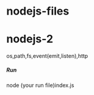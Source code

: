 # nodejs-files
# nodejs-2

os,path,fs,event(emit,listen),http

<h5>Run</h5>
<p>node (your run file)index.js</p>
